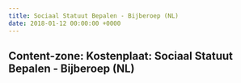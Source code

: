 ```yaml
---
title: Sociaal Statuut Bepalen - Bijberoep (NL)
date: 2018-01-12 00:00:00 +0000
---
```

<div class="box contentzone" style="margin-top:25px;">
    <div class="box-header">
        <h2>Content-zone: Kostenplaat: Sociaal Statuut Bepalen - Bijberoep (NL)</h2>
    </div>
    <div class="box-body">
    </div>
</div>